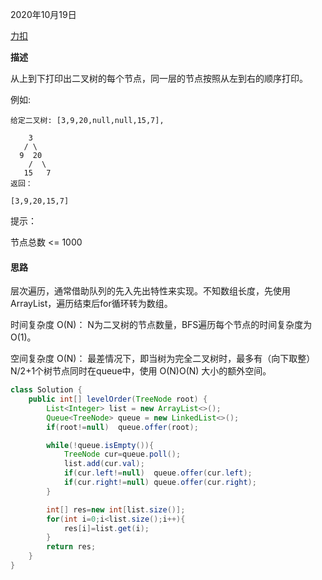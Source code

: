 2020年10月19日

[力扣](https://leetcode-cn.com/problems/cong-shang-dao-xia-da-yin-er-cha-shu-lcof/)

**描述**

从上到下打印出二叉树的每个节点，同一层的节点按照从左到右的顺序打印。

例如:
```
给定二叉树: [3,9,20,null,null,15,7],

    3
   / \
  9  20
    /  \
   15   7
返回：

[3,9,20,15,7]
```

提示：

节点总数 <= 1000

#### 思路

层次遍历，通常借助队列的先入先出特性来实现。不知数组长度，先使用ArrayList，遍历结束后for循环转为数组。

时间复杂度 O(N)： N为二叉树的节点数量，BFS遍历每个节点的时间复杂度为O(1)。

空间复杂度 O(N)： 最差情况下，即当树为完全二叉树时，最多有（向下取整）N/2+1个树节点同时在queue中，使用 O(N)O(N) 大小的额外空间。

```java
class Solution {
    public int[] levelOrder(TreeNode root) {
        List<Integer> list = new ArrayList<>();
        Queue<TreeNode> queue = new LinkedList<>();
        if(root!=null)  queue.offer(root);

        while(!queue.isEmpty()){
            TreeNode cur=queue.poll();
            list.add(cur.val);
            if(cur.left!=null)  queue.offer(cur.left);
            if(cur.right!=null) queue.offer(cur.right);
        }

        int[] res=new int[list.size()];
        for(int i=0;i<list.size();i++){
            res[i]=list.get(i);
        }
        return res;
    }
}
```


